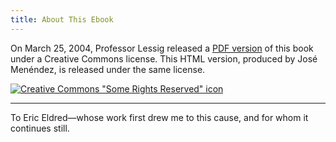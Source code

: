 ```yaml
---
title: About This Ebook
---
```

On March 25, 2004, Professor Lessig released a [PDF version](http://www.free-culture.cc/freecontent) of this book under a Creative Commons license. This HTML version, produced by José Menéndez, is released under the same license.

[![Creative Commons "Some Rights Reserved" icon](cc.png)](http://creativecommons.org/licenses/by-nc/1.0/)

***

To Eric Eldred—whose work first drew me to this cause, and for whom it continues still.
